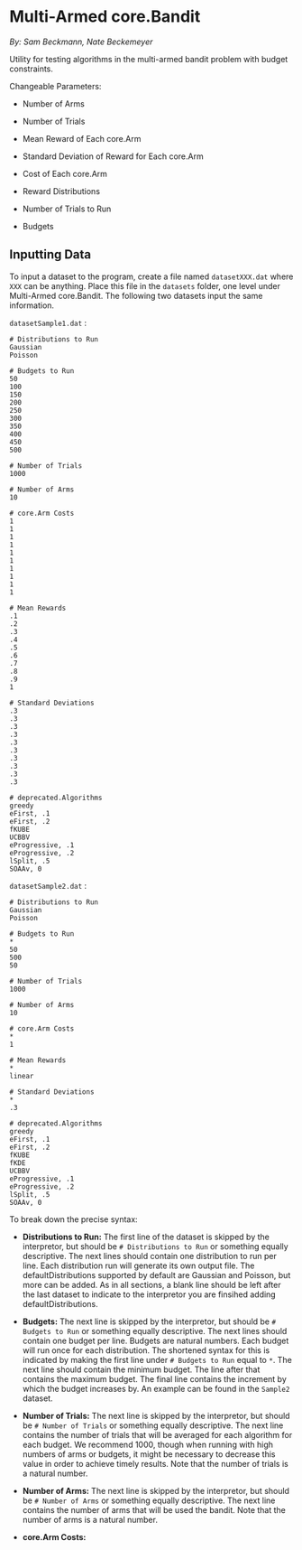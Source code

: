 Multi-Armed core.Bandit
==================

*By: Sam Beckmann, Nate Beckemeyer*

Utility for testing algorithms in the multi-armed bandit problem with budget constraints.

Changeable Parameters:

* Number of Arms

* Number of Trials

* Mean Reward of Each core.Arm

* Standard Deviation of Reward for Each core.Arm

* Cost of Each core.Arm

* Reward Distributions

* Number of Trials to Run

* Budgets

Inputting Data
--------------

To input a dataset to the program, create a file named `datasetXXX.dat` where `XXX` can be anything.
Place this file in the `datasets` folder, one level under Multi-Armed core.Bandit.
The following two datasets input the same information.

`datasetSample1.dat` :

```
# Distributions to Run
Gaussian
Poisson

# Budgets to Run
50
100
150
200
250
300
350
400
450
500

# Number of Trials
1000

# Number of Arms
10

# core.Arm Costs
1
1
1
1
1
1
1
1
1
1

# Mean Rewards
.1
.2
.3
.4
.5
.6
.7
.8
.9
1

# Standard Deviations
.3
.3
.3
.3
.3
.3
.3
.3
.3
.3

# deprecated.Algorithms
greedy
eFirst, .1
eFirst, .2
fKUBE
UCBBV
eProgressive, .1
eProgressive, .2
lSplit, .5
SOAAv, 0
```
`datasetSample2.dat` :
```
# Distributions to Run
Gaussian
Poisson

# Budgets to Run
*
50
500
50

# Number of Trials
1000

# Number of Arms
10

# core.Arm Costs
*
1

# Mean Rewards
*
linear

# Standard Deviations
*
.3

# deprecated.Algorithms
greedy
eFirst, .1
eFirst, .2
fKUBE
fKDE
UCBBV
eProgressive, .1
eProgressive, .2
lSplit, .5
SOAAv, 0

```
To break down the precise syntax:

* **Distributions to Run:** The first line of the dataset is skipped by the interpretor, but should be `# Distributions to Run` or something equally descriptive. The next lines should contain one distribution to run per line. Each distribution run will generate its own output file. The defaultDistributions supported by default are Gaussian and Poisson, but more can be added. As in all sections, a blank line should be left after the last dataset to indicate to the interpretor you are finsihed adding defaultDistributions.

* **Budgets:** The next line is skipped by the interpretor, but should be `# Budgets to Run` or something equally descriptive. The next lines should contain one budget per line. Budgets are natural numbers. Each budget will run once for each distribution. The shortened syntax for this is indicated by making the first line under `# Budgets to Run` equal to `*`. The next line should contain the minimum budget. The line after that contains the maximum budget. The final line contains the increment by which the budget increases by. An example can be found in the `Sample2` dataset.

* **Number of Trials:** The next line is skipped by the interpretor, but should be `# Number of Trials` or something equally descriptive. The next line contains the number of trials that will be averaged for each algorithm for each budget. We recommend 1000, though when running with high numbers of arms or budgets, it might be necessary to decrease this value in order to achieve timely results. Note that the number of trials is a natural number.

* **Number of Arms:** The next line is skipped by the interpretor, but should be `# Number of Arms` or something equally descriptive. The next line contains the number of arms that will be used the bandit. Note that the number of arms is a natural number.

* **core.Arm Costs:**